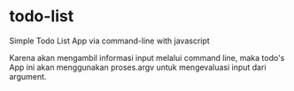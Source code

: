 # todo-list
Simple Todo List App via command-line with javascript 

Karena akan mengambil informasi input melalui command line, maka todo's App ini akan menggunakan proses.argv untuk mengevaluasi input dari argument.

